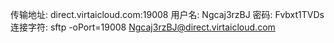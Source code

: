 传输地址:
direct.virtaicloud.com:19008
用户名:
Ngcaj3rzBJ
密码:
Fvbxt1TVDs
连接字符:
sftp -oPort=19008 Ngcaj3rzBJ@direct.virtaicloud.com